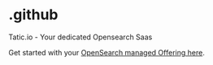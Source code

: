 # .github
Tatic.io - Your dedicated Opensearch Saas

Get started with your [ OpenSearch managed Offering here](https://tatic.io).
